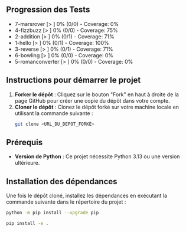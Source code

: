 ## Progression des Tests

<!-- START_PROGRESS -->
- 7-marsrover [>                   ] 0% (0/0) - Coverage: 0%
- 4-fizzbuzz [>                   ] 0% (0/0) - Coverage: 75%
- 2-addition [>                   ] 0% (0/1) - Coverage: 71%
- 1-hello [>                   ] 0% (0/1) - Coverage: 100%
- 3-reverse [>                   ] 0% (0/1) - Coverage: 71%
- 6-bowling [>                   ] 0% (0/0) - Coverage: 0%
- 5-romanconverter [>                   ] 0% (0/0) - Coverage: 0%
<!-- END_PROGRESS -->

## Instructions pour démarrer le projet

1. **Forker le dépôt** : Cliquez sur le bouton "Fork" en haut à droite de la page GitHub pour créer une copie du dépôt dans votre compte.
2. **Cloner le dépôt** : Clonez le dépôt forké sur votre machine locale en utilisant la commande suivante :
   ```bash
   git clone <URL_DU_DEPOT_FORKÉ>
   ```

## Prérequis

- **Version de Python** : Ce projet nécessite Python 3.13 ou une version ultérieure.

## Installation des dépendances

Une fois le dépôt cloné, installez les dépendances en exécutant la commande suivante dans le répertoire du projet :
```bash
python -m pip install --upgrade pip
```
```bash
pip install -e .
```



